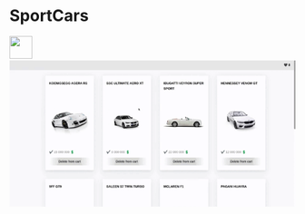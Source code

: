 # SportCars
 <img src="https://media.giphy.com/media/SvFocn0wNMx0iv2rYz/giphy.gif" height=40 width=40/>



   <img src="https://github.com/Yariz-IT/SportCars/blob/main/sport%20cars.gif"/>
